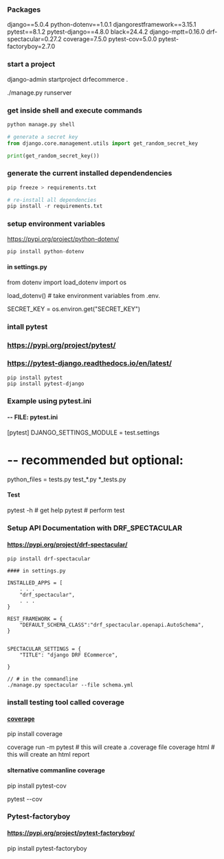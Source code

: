 ### Packages
django==5.0.4
python-dotenv==1.0.1
djangorestframework==3.15.1
pytest==8.1.2
pytest-django==4.8.0
black=24.4.2
django-mptt=0.16.0
drf-spectacular=0.27.2
coverage=7.5.0
pytest-cov=5.0.0
pytest-factoryboy=2.7.0

### start a project
django-admin startproject drfecommerce .

./manage.py runserver

### get inside shell and execute commands 
```python
python manage.py shell 

# generate a secret key
from django.core.management.utils import get_random_secret_key

print(get_random_secret_key())
```

### generate the current installed dependendencies
```python
pip freeze > requirements.txt

# re-install all dependencies
pip install -r requirements.txt
```

### setup environment variables
https://pypi.org/project/python-dotenv/

```python
pip install python-dotenv
```
#### in settings.py
from dotenv import load_dotenv
import os

load_dotenv()  # take environment variables from .env.

SECRET_KEY = os.environ.get("SECRET_KEY")


### intall pytest
### https://pypi.org/project/pytest/
### https://pytest-django.readthedocs.io/en/latest/
```
pip install pytest
pip install pytest-django
```
### Example using pytest.ini

#### -- FILE: pytest.ini
[pytest]
DJANGO_SETTINGS_MODULE = test.settings
# -- recommended but optional:
python_files = tests.py test_*.py *_tests.py

#### Test
pytest -h   # get help
pytest      # perform test

### Setup API Documentation with DRF_SPECTACULAR
#### https://pypi.org/project/drf-spectacular/

```
pip install drf-spectacular

#### in settings.py

INSTALLED_APPS = [
    . . .
    "drf_spectacular",
    . . .
}

REST_FRAMEWORK = {
    "DEFAULT_SCHEMA_CLASS":"drf_spectacular.openapi.AutoSchema",
}


SPECTACULAR_SETTINGS = {
    "TITLE": "django DRF ECommerce",
    
}

// # in the commandline 
./manage.py spectacular --file schema.yml

```

### install testing tool called coverage
#### [coverage](https://coverage.readthedocs.io/en/7.5.0/)
pip install coverage

coverage run -m pytest   # this will create a .coverage file
coverage html            # this will create an html report

#### slternative commanline coverage
pip install pytest-cov

pytest --cov

### Pytest-factoryboy
#### https://pypi.org/project/pytest-factoryboy/
pip install pytest-factoryboy

